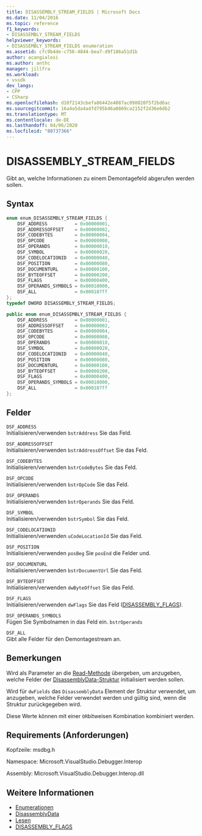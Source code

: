 ```yaml
---
title: DISASSEMBLY_STREAM_FIELDS | Microsoft Docs
ms.date: 11/04/2016
ms.topic: reference
f1_keywords:
- DISASSEMBLY_STREAM_FIELDS
helpviewer_keywords:
- DISASSEMBLY_STREAM_FIELDS enumeration
ms.assetid: cfc9b4de-c756-4844-bea7-d9f186a51d1b
author: acangialosi
ms.author: anthc
manager: jillfra
ms.workload:
- vssdk
dev_langs:
- CPP
- CSharp
ms.openlocfilehash: d10f2143cbefa86442e4087ac098020f5f2bd6ac
ms.sourcegitcommit: 16a4a5da4a4fd795b46a0869ca2152f2d36e6db2
ms.translationtype: MT
ms.contentlocale: de-DE
ms.lasthandoff: 04/06/2020
ms.locfileid: "80737366"
---
```

# <a name="disassembly_stream_fields"></a>DISASSEMBLY_STREAM_FIELDS
Gibt an, welche Informationen zu einem Demontagefeld abgerufen werden sollen.

## <a name="syntax"></a>Syntax

```cpp
enum enum_DISASSEMBLY_STREAM_FIELDS {
    DSF_ADDRESS          = 0x00000001,
    DSF_ADDRESSOFFSET    = 0x00000002,
    DSF_CODEBYTES        = 0x00000004,
    DSF_OPCODE           = 0x00000008,
    DSF_OPERANDS         = 0x00000010,
    DSF_SYMBOL           = 0x00000020,
    DSF_CODELOCATIONID   = 0x00000040,
    DSF_POSITION         = 0x00000080,
    DSF_DOCUMENTURL      = 0x00000100,
    DSF_BYTEOFFSET       = 0x00000200,
    DSF_FLAGS            = 0x00000400,
    DSF_OPERANDS_SYMBOLS = 0x00010000,
    DSF_ALL              = 0x000107ff
};
typedef DWORD DISASSEMBLY_STREAM_FIELDS;
```

```csharp
public enum enum_DISASSEMBLY_STREAM_FIELDS {
    DSF_ADDRESS          = 0x00000001,
    DSF_ADDRESSOFFSET    = 0x00000002,
    DSF_CODEBYTES        = 0x00000004,
    DSF_OPCODE           = 0x00000008,
    DSF_OPERANDS         = 0x00000010,
    DSF_SYMBOL           = 0x00000020,
    DSF_CODELOCATIONID   = 0x00000040,
    DSF_POSITION         = 0x00000080,
    DSF_DOCUMENTURL      = 0x00000100,
    DSF_BYTEOFFSET       = 0x00000200,
    DSF_FLAGS            = 0x00000400,
    DSF_OPERANDS_SYMBOLS = 0x00010000,
    DSF_ALL              = 0x000107ff
};
```

## <a name="fields"></a>Felder
`DSF_ADDRESS`\
Initialisieren/verwenden `bstrAddress` Sie das Feld.

`DSF_ADDRESSOFFSET`\
Initialisieren/verwenden `bstrAddressOffset` Sie das Feld.

`DSF_CODEBYTES`\
Initialisieren/verwenden `bstrCodeBytes` Sie das Feld.

`DSF_OPCODE`\
Initialisieren/verwenden `bstrOpCode` Sie das Feld.

`DSF_OPERANDS`\
Initialisieren/verwenden `bstrOperands` Sie das Feld.

`DSF_SYMBOL`\
Initialisieren/verwenden `bstrSymbol` Sie das Feld.

`DSF_CODELOCATIONID`\
Initialisieren/verwenden `uCodeLocationId` Sie das Feld.

`DSF_POSITION`\
Initialisieren/verwenden `posBeg` Sie `posEnd` die Felder und.

`DSF_DOCUMENTURL`\
Initialisieren/verwenden `bstrDocumentUrl` Sie das Feld.

`DSF_BYTEOFFSET`\
Initialisieren/verwenden `dwByteOffset` Sie das Feld.

`DSF_FLAGS`\
Initialisieren/verwenden `dwFlags` Sie das Feld ([DISASSEMBLY_FLAGS](../../../extensibility/debugger/reference/disassembly-flags.md)).

`DSF_OPERANDS_SYMBOLS`\
Fügen Sie Symbolnamen in das Feld ein. `bstrOperands`

`DSF_ALL`\
Gibt alle Felder für den Demontagestream an.

## <a name="remarks"></a>Bemerkungen
Wird als Parameter an die [Read-Methode](../../../extensibility/debugger/reference/idebugdisassemblystream2-read.md) übergeben, um anzugeben, welche Felder der [DisassemblyData-Struktur](../../../extensibility/debugger/reference/disassemblydata.md) initialisiert werden sollen.

Wird für `dwFields` das `DisassemblyData` Element der Struktur verwendet, um anzugeben, welche Felder verwendet werden und gültig sind, wenn die Struktur zurückgegeben wird.

Diese Werte können mit einer `OR`bitweisen Kombination kombiniert werden.

## <a name="requirements"></a>Requirements (Anforderungen)
Kopfzeile: msdbg.h

Namespace: Microsoft.VisualStudio.Debugger.Interop

Assembly: Microsoft.VisualStudio.Debugger.Interop.dll

## <a name="see-also"></a>Weitere Informationen
- [Enumerationen](../../../extensibility/debugger/reference/enumerations-visual-studio-debugging.md)
- [DisassemblyData](../../../extensibility/debugger/reference/disassemblydata.md)
- [Lesen](../../../extensibility/debugger/reference/idebugdisassemblystream2-read.md)
- [DISASSEMBLY_FLAGS](../../../extensibility/debugger/reference/disassembly-flags.md)

